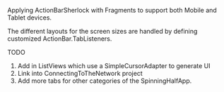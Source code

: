 Applying ActionBarSherlock with Fragments to support both Mobile and Tablet devices.

The different layouts for the screen sizes are handled by defining customized ActionBar.TabListeners.

TODO
1. Add in ListViews which use a SimpleCursorAdapter to generate UI
2. Link into ConnectingToTheNetwork project
3. Add more tabs for other categories of the SpinningHalfApp.
